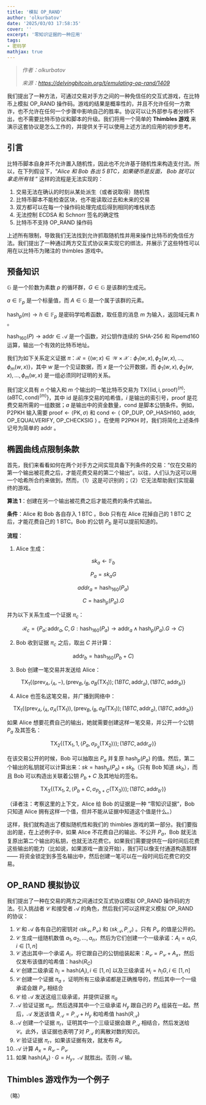 ```yaml
---
title: '模拟 OP_RAND'
author: 'olkurbatov'
date: '2025/03/03 17:58:35'
cover: ''
excerpt: '零知识证据的一种应用'
tags:
- 密码学
mathjax: true
---
```



> *作者：olkurbatov*
> 
> *来源：<https://delvingbitcoin.org/t/emulating-op-rand/1409>*



我们提出了一种方法，可通过交易对手方之间的一种免信任的交互式游戏，在比特币上模拟 OP_RAND 操作码。游戏的结果是概率性的，并且不允许任何一方欺诈，也不允许在任何一个步骤中影响自己的胜率。协议可以让外部参与者分辨不出，也不需要比特币协议和脚本的升级。我们将用一个简单的 **Thimbles 游戏** 来演示这套协议是怎么工作的，并提供关于可以使用上述方法的应用的初步思考。

## 引言

比特币脚本自身并不允许置入随机性，因此也不允许基于随机性来构造支付流。所以，在下列假设下，“*Alice 和 Bob 各出 5 BTC，如果硬币是反面， Bob 就可以拿走所有钱* ” 这样的流程是无法实现的：

1. 交易无法在确认的时刻从某处派生（或者说取得）随机性
2. 比特币脚本不能检查区块，也不能读取过去和未来的交易
3. 双方都可以在每一个操作码处理完成后得到相同的堆栈状态
4. 无法控制 ECDSA 和 Schnorr 签名的确定性
5. 比特币不支持 OP_RAND 操作码 

上述所有限制，导致我们无法找到允许抓取随机性并用来操作比特币的免信任方法。我们提出了一种通过两方交互式协议来实现它的绑法，并展示了这些特性可以用在以比特币为赌注的 thimbles 游戏中。

## 预备知识

$\mathbb{G}$ 是一个阶数为素数 $p$ 的循环群，$G \in \mathbb{G}$ 是该群的生成元。

$a \in \mathbb{F}_p$ 是一个标量值，而 $A \in \mathbb{G}$ 是一个属于该群的元素。

$\mathsf{hash}_p(m) \rightarrow h\in \mathbb{F}_p$ 是密码学哈希函数，取任意的消息 $m$ 为输入，返回域元素 $h$ 。

$\mathsf{hash}_{160}(P) \rightarrow \mathsf{addr}\in \mathcal{A}$ 是一个函数，对公钥作连续的 SHA-256 和 Ripemd160 运算，输出一个有效的比特币地址。

我们为如下关系定义证据 $\pi$：$\mathcal{R} = \lbrace(w;x) \in \mathcal{W} \times \mathcal{X}: \phi_1(w,x), \phi_2(w,x) , \dots, \phi_m(w,x)\rbrace$，其中 $w$ 是一个见证数据，而 $x$ 是一个公开数据，而 $\phi_1(w,x), \phi_2(w,x) , \dots, \phi_m(w,x)$ 是一组必须同时证明的关系。

我们定义具有 $n$ 个输入和 $m$ 个输出的一笔比特币交易为 $\mathsf{TX}\lbrace (\mathsf{id, i, proof})^{(n)};(\mathsf{a BTC, cond})^{(m)}\rbrace$，其中 $\mathsf{id}$ 是前序交易的哈希值，$i$ 是输出的索引号，$\mathsf{proof}$ 是花费交易所需的一组数据；$a$ 是输出中的资金数量，$\mathsf{cond}$ 是脚本公钥条件。例如，P2PKH 输入需要 $\mathsf{proof} \leftarrow \langle \mathsf{PK}, \sigma\rangle$ 和 $\mathsf{cond}\leftarrow \langle$ OP_DUP, OP_HASH160, $\mathsf{addr}$, OP_EQUALVERIFY, OP_CHECKSIG $\rangle$ 。在使用 P2PKH 时，我们将简化上述条件记号为简单的 $\mathsf{addr}$ 。

## 椭圆曲线点限制条款

首先，我们来看看如何在两个对手方之间实现具备下列条件的交易：“仅在交易的第一个输出被花费之后，才能花费交易的第二个输出”。以往，人们认为这可以用一个哈希所合约来做到，然而，（1）这是可识别的；（2）它无法帮助我们实现最终的游戏。

**算法 1**：创建在另一个输出被花费之后才能花费的条件式输出。

**条件**：Alice 和 Bob 各自存入 1 BTC 。Bob 只有在 Alice 花掉自己的 1 BTC 之后，才能花费自己的 1 BTC。Bob 的公钥 $P_b$ 是可以提前知道的。

**流程**：

1. Alice 生成：

$$
sk_a \leftarrow \mathbb{F}_b
$$

$$
P_a = sk_a G
$$

$$
addr_a = \mathsf{hash}_{160}(P_a)
$$

$$
C = \mathsf{hash}_{p}(P_a).G
$$


并为以下关系生成一个证据 $\pi_c$：

$$
\mathcal{R} _{c} = \lbrace P _{a} ;\mathsf{addr} _{a}, C, G:\mathsf{hash} _{160} (P_a) \rightarrow \mathsf{addr} _a \land \mathsf{hash} _{p} (P_a).G \rightarrow C \rbrace
$$

2. Bob 收到证据 $\pi_c$ 之后，取出 $C$ 并计算：

$$
\mathsf{addr} _b = \mathsf{hash} _{160} (P_b + C)
$$

3. Bob 创建一笔交易并发送给 Alice：

$$
\mathsf{TX}_1\lbrace (\mathsf{prev}_A, i_A, -), (\mathsf{prev}_B, i_B, \sigma_B(\mathsf{TX}_1));(1BTC, \mathsf{addr}_a),(1BTC, \mathsf{addr}_b)\rbrace
$$

4. Alice 也签名这笔交易，并广播到网络中：

$$
\mathsf{TX}_1\{(\mathsf{prev}_A, i_A, \sigma_A(\mathsf{TX}_1)), (\mathsf{prev}_B, i_B, \sigma_B(\mathsf{TX}_1));(1BTC, \mathsf{addr}_a),(1BTC, \mathsf{addr}_b)\}
$$

如果 Alice 想要花费自己的输出，她就需要创建这样一笔交易，并公开一个公钥 $P_a$ 及其签名：

$$
\mathsf{TX} _2 \lbrace (\mathsf{TX} _1, 1, \langle P _a, \sigma _{P _a} (\mathsf{TX} _2) \rangle);(1 BTC, \mathsf{addr} _{a'}) \rbrace
$$

在该交易公开的时候，Bob 可以抽取出 $P_a$ 并复原 $\mathsf{hash}_p(P_a)$ 的值。然后，第二个输出的私钥就可以计算出来：$sk = \mathsf{hash}_p(P_a) + sk_b$（只有 Bob 知道 $sk_b$），而且 Bob 可以构造出关联着公钥 $P_b + C$ 及其地址的签名。

$$
\mathsf{TX}_3 \lbrace (\mathsf{TX} _1,2, \langle P _b + C, \sigma _{P _b + C}(\mathsf{TX} _3) \rangle);(1 BTC, \mathsf{addr} _{b'}) \rbrace
$$

（译者注：考察这里的上下文，Alice 给 Bob 的证据是一种 “零知识证据”，Bob 只知道 Alice 拥有这样一个值，但并不能从证据中知道这个值是什么。）

这样，我们就构造出了模拟随机性和我们的 thimbles 游戏的第一部分。我们要指出的是，在上述例子中，如果 Alice 不花费自己的输出、不公开 $P_a$，Bob 就无法复原出第二个输出的私钥，也就无法花费它。如果我们需要提供在一段时间后花费这些输出的能力（比如说，如果游戏一直没开始），我们可以像支付通道构造那样 —— 将资金锁定到多签名输出中，然后创建一笔可以在一段时间后花费它的交易。

## OP_RAND 模拟协议

我们提出了一种在交易的两方之间通过交互式协议模拟 OP_RAND 操作码的方法。引入挑战者 $\mathcal{C}$ 和接受者 $\mathcal{A}$ 的角色，然后我们可以这样定义模拟 OP_RAND 的协议：

1. $\mathcal{C}$ 和 $\mathcal{A}$ 各有自己的密钥对 $\langle sk_{\mathcal{C}}, P_{\mathcal{C}}\rangle$ 和 $\langle sk_{\mathcal{A}}, P_{\mathcal{A}}\rangle$ 。只有 $P_{\mathcal{C}}$ 的值是公开的。
2. $\mathcal{C}$ 生成一组随机数值 $a_1, a_2,\dots, a_n$，然后为它们创建一个一级承诺：$A_i = a_iG, i\in[1, n]$
3. $\mathcal{C}$ 选出其中一个承诺 $A_i$，将它跟自己的公钥组装起来：$R_{\mathcal{C}} = P_{\mathcal{C}}+A_x$，然后仅发布该值的哈希值：$\mathsf{hash}(R_C)$
4. $\mathcal{C}$ 创建二级承诺 $h_i = \mathsf{hash}(A_i), i \in[1,n]$ 以及三级承诺 $H_i = h_iG, i \in[1,n]$
5. $\mathcal{C}$ 创建一个证据 $\pi_a$ ，证明所有三级承诺都是正确推导的，然后其中一个一级承诺会跟 $P_{\mathcal{C}}$ 相结合
6. $\mathcal{C}$ 给 $\mathcal{A}$ 发送这组三级承诺，并提供证据 $\pi_a$ 
7. $\mathcal{A}$ 验证证据 $\pi_a$，然后选择其中一个三级承诺 $H_y$ 跟自己的 $P_A$ 组装在一起。然后，$\mathcal{A}$ 发送该值 $R_{\mathcal{A}}=P_{\mathcal{A}}+H_y$ 和哈希值 $\mathsf{hash}(R_{\mathcal{A}})$
8. $\mathcal{A}$ 创建一个证据 $\pi_r$，证明其中一个三级证据会跟 $P_{\mathcal{A}}$ 相结合，然后发送给 $\mathcal{C}$。此外，该证据也表明了对 $P_{\mathcal{A}}$ 的离散对数的知识。
9. $\mathcal{C}$ 验证证据 $\pi_r$，如果该证据有效，就发布 $R_{\mathcal{C}}$
10. $\mathcal{A}$ 计算 $A_x = R_{\mathcal{C}}-P_{\mathcal{C}}$
11. 如果 $\mathsf{hash}(A_x)\cdot G = H_y$，$\mathcal{A}$ 就胜出。否则 $\mathcal{A}$ 输。

## Thimbles 游戏作为一个例子

（略）
